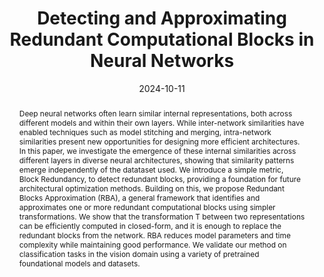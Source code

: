 ---
# Documentation: https://wowchemy.com/docs/managing-content/

title: 'Detecting and Approximating Redundant Computational Blocks in Neural Networks'
subtitle: ''
summary: ''
authors:
- cannistraci
- rodola
- Bastian Rieck
tags: []
categories: []
date: '2024-10-11'
lastmod: 2024-10-11T:26:44
featured: false
draft: false
publication_short: "Preprint"

# Featured image
# To use, add an image named `featured.jpg/png` to your page's folder.
# Focal points: Smart, Center, TopLeft, Top, TopRight, Left, Right, BottomLeft, Bottom, BottomRight.
image:
  caption: ''
  focal_point: 'Center'
  preview_only: false

# Projects (optional).
#   Associate this post with one or more of your projects.
#   Simply enter your project's folder or file name without extension.
#   E.g. `projects = ["internal-project"]` references `content/project/deep-learning/index.md`.
#   Otherwise, set `projects = []`.
projects: []
publishDate: '2023-10-02T:26:44'
publication_types:
- '3'
abstract: "Deep neural networks often learn similar internal representations, both across different models and within their own layers. While inter-network similarities have enabled techniques such as model stitching and merging, intra-network similarities present new opportunities for designing more efficient architectures. In this paper, we investigate the emergence of these internal similarities across different layers in diverse neural architectures, showing that similarity patterns emerge independently of the datataset used. We introduce a simple metric, Block Redundancy, to detect redundant blocks, providing a foundation for future architectural optimization methods. Building on this, we propose Redundant Blocks Approximation (RBA), a general framework that identifies and approximates one or more redundant computational blocks using simpler transformations. We show that the transformation T between two representations can be efficiently computed in closed-form, and it is enough to replace the redundant blocks from the network. RBA reduces model parameters and time complexity while maintaining good performance. We validate our method on classification tasks in the vision domain using a variety of pretrained foundational models and datasets."
publication: '*arXiv preprint*'
links:
- name: 'arXiv'
  url : https://arxiv.org/abs/2410.04941
---